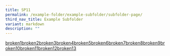 ```yaml
---
title: SP11
permalink: /example-folder/example-subfolder/subfolder-page/
third_nav_title: Example Subfolder
variant: markdown
description: ""
---
```

[broken1](/broken1)[broken2](/broken2)[broken3](/broken3)[broken4](/broken4)[broken5](/broken5)[broken6](/broken6)[broken7](/broken7)[broken8](/broken8)[broken9](/broken9)[broken10](/broken10)[broken11](/broken11)[broken12](/broken12)[broken13](/broken13)